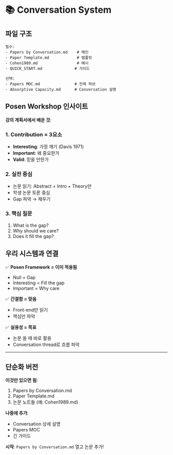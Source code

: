 # 📚 Conversation System

## 파일 구조

```
필수:
- Papers by Conversation.md    # 메인
- Paper Template.md            # 템플릿
- Cohen1989.md                 # 예시
- QUICK_START.md              # 가이드

선택:
- Papers MOC.md               # 전체 허브
- Absorptive Capacity.md      # Conversation 설명
```

## Posen Workshop 인사이트

**강의 계획서에서 배운 것**:

### 1. Contribution = 3요소
- **Interesting**: 가정 깨기 (Davis 1971)
- **Important**: 왜 중요한가
- **Valid**: 믿을 만한가

### 2. 실전 중심
- 논문 읽기: Abstract + Intro + Theory만
- 학생 논문 토론 중심
- Gap 파악 → 채우기

### 3. 핵심 질문
1. What is the gap?
2. Why should we care?
3. Does it fill the gap?

## 우리 시스템과 연결

✅ **Posen Framework = 이미 적용됨**
- Null = Gap
- Interesting = Fill the gap
- Important = Why care

✅ **간결함 = 맞음**
- Front-end만 읽기
- 핵심만 파악

✅ **실용성 = 목표**
- 논문 쓸 때 바로 활용
- Conversation thread로 흐름 파악

---

## 단순화 버전

**이것만 있으면 됨**:
1. Papers by Conversation.md
2. Paper Template.md
3. 논문 노트들 (예: Cohen1989.md)

**나중에 추가**:
- Conversation 상세 설명
- Papers MOC
- 긴 가이드

**시작**: `Papers by Conversation.md` 열고 논문 추가!
